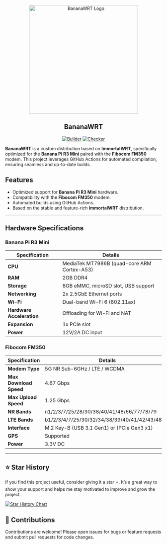 <div align="center">
  <img src="https://cdn.superkali.me/1113423827479274/bananawrt-logo.png" alt="BananaWRT Logo" width="350px" height="auto">
  <h2>BananaWRT</h2>
  
  [![Builder](https://img.shields.io/github/actions/workflow/status/SuperKali/BananaWRT/immortalwrt-builder.yml?label=Builder&style=for-the-badge&logo=github)](https://github.com/SuperKali/BananaWRT/actions/workflows/immortalwrt-builder.yml)
  [![Checker](https://img.shields.io/github/actions/workflow/status/SuperKali/BananaWRT/immortalwrt-checker.yml?label=Checker&style=for-the-badge&logo=github)](https://github.com/SuperKali/BananaWRT/actions/workflows/immortalwrt-checker.yml)
  
</div>


**BananaWRT** is a custom distribution based on **ImmortalWRT**, specifically optimized for the **Banana Pi R3 Mini** paired with the **Fibocom FM350** modem. This project leverages GitHub Actions for automated compilation, ensuring seamless and up-to-date builds.

## Features

- Optimized support for **Banana Pi R3 Mini** hardware.
- Compatibility with the **Fibocom FM350** modem.
- Automated builds using GitHub Actions.
- Based on the stable and feature-rich **ImmortalWRT** distribution.

---

## Hardware Specifications

### Banana Pi R3 Mini
| Specification                | Details                                     |
|------------------------------|---------------------------------------------|
| **CPU**                      | MediaTek MT7986B (quad-core ARM Cortex-A53) |
| **RAM**                      | 2GB DDR4                                    |
| **Storage**                  | 8GB eMMC, microSD slot, USB support         |
| **Networking**               | 2x 2.5GbE Ethernet ports                    |
| **Wi-Fi**                    | Dual-band Wi-Fi 6 (802.11ax)                |
| **Hardware Acceleration**    | Offloading for Wi-Fi and NAT                |
| **Expansion**                | 1x PCIe slot                                |
| **Power**                    | 12V/2A DC input                             |

### Fibocom FM350

| Specification                | Details                                       |
|------------------------------|-----------------------------------------------|
| **Modem Type**               | 5G NR Sub-6GHz / LTE / WCDMA                  |
| **Max Download Speed**       | 4.67 Gbps                                     |
| **Max Upload Speed**         | 1.25 Gbps                                     |
| **NR Bands**                 | n1/2/3/7/25/28/30/38/40/41/48/66/77/78/79     |
| **LTE Bands**                | b1/2/3/4/7/25/30/32/34/38/39/40/41/42/43/48/66|
| **Interface**                | M.2 Key-B (USB 3.1 Gen1) or (PCIe Gen3 x1)    |
| **GPS**                      | Supported                                     |
| **Power**                    | 3.3V DC                                       |

---

## ⭐ Star History

If you find this project useful, consider giving it a star ⭐. It’s a great way to show your support and helps me stay motivated to improve and grow the project.

[![Star History Chart](https://api.star-history.com/svg?repos=SuperKali/BananaWRT&type=Date)](https://star-history.com/#SuperKali/BananaWRT&Date)


## 🔧 Contributions

Contributions are welcome! Please open issues for bugs or feature requests and submit pull requests for code changes.


